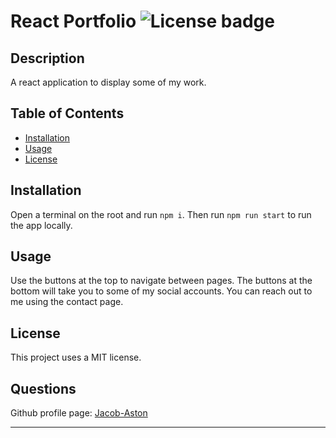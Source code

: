 # React Portfolio   ![License badge](https://img.shields.io/badge/License-MIT-green)

## Description

A react application to display some of my work.

## Table of Contents

- [Installation](#installation)
- [Usage](#usage)
- [License](#license)
    
## Installation

Open a terminal on the root and run `npm i`. Then run `npm run start` to run the app locally.

## Usage

Use the buttons at the top to navigate between pages. The buttons at the bottom will take you to some of my social accounts. You can reach out to me using the contact page.

## License

This project uses a MIT license.

## Questions

Github profile page: [Jacob-Aston](https://github.com/Jacob-Aston)

---